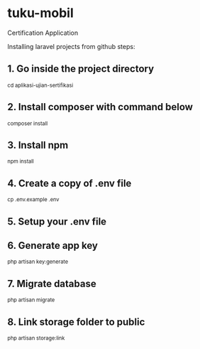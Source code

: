 # tuku-mobil
Certification Application

Installing laravel projects from github steps:

## 1. Go inside the project directory
<sub>cd aplikasi-ujian-sertifikasi<sub/>

## 2. Install composer with command below
<sub>composer install<sub/>

## 3. Install npm
<sub>npm install<sub/>

## 4. Create a copy of .env file
<sub>cp .env.example .env<sub/>

## 5. Setup your .env file

## 6. Generate app key
<sub>php artisan key:generate<sub/>

## 7. Migrate database
<sub>php artisan migrate<sub/>

## 8. Link storage folder to public
<sub>php artisan storage:link<sub/>
